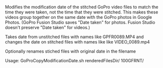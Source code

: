 

 Modifies the modification date of the stitched GoPro video files to match the time they were taken, not the time that they were stitched. This makes these videos group together on the same date with the GoPro photos in Google Photos. (GoPro Fusion Studio saves "Date taken" for photos. Fusion Studio doesn't preserve "Date taken" for videos.)  
 
 Takes date from unstitched files with names like GPFR0089.MP4 and changes the date on stitched files with names like  like VIDEO_0089.mp4

 Optionally renames stiched files with original date in the filename 
 
 Usage: 
     GoProCopyModificationDate.sh renderedFilesDir/ 100GFRNT/ 

